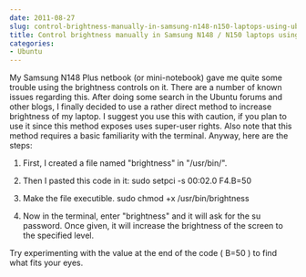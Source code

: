 ```yaml
---
date: 2011-08-27
slug: control-brightness-manually-in-samsung-n148-n150-laptops-using-ubuntu
title: Control brightness manually in Samsung N148 / N150 laptops using Ubuntu
categories:
- Ubuntu
---
```


My Samsung N148 Plus netbook (or mini-notebook) gave me quite some trouble using the brightness controls on it. There are a number of known issues regarding this.
After doing some search in the Ubuntu forums and other blogs, I finally decided to use a rather direct method to increase brightness of my laptop. I suggest you use this with caution, if you plan to use it since this method exposes uses super-user rights. Also note that this method requires a basic familiarity with the terminal.<!-- more -->
Anyway, here are the steps:





  1. First, I created a file named "brightness" in "/usr/bin/".


  2. Then I pasted this code in it: sudo setpci -s 00:02.0 F4.B=50


  3. Make the file executible. sudo chmod +x /usr/bin/brightness


  4. Now in the terminal, enter "brightness" and it will ask for the su password. Once given, it will increase the brightness of the screen to the specified level.


Try experimenting with the value at the end of the code ( B=50 ) to find what fits your eyes.

